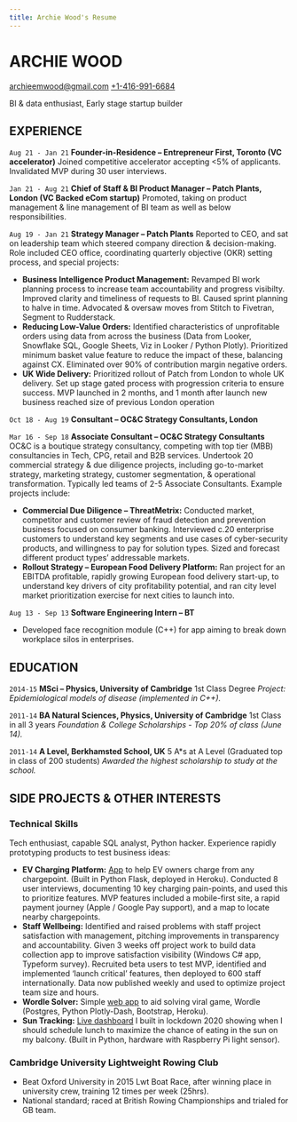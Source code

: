 ```yaml
---
title: Archie Wood's Resume
---
```

# ARCHIE WOOD
<a href="archieemwood@gmail.com">archieemwood@gmail.com</a> <a href="tel:14169916684">+1-416-991-6684</a>

BI & data enthusiast, Early stage startup builder

## EXPERIENCE

`Aug 21 - Jan 21`
__Founder-in-Residence – Entrepreneur First, Toronto (VC accelerator)__
Joined competitive accelerator accepting <5% of applicants. Invalidated MVP during 30 user interviews.

`Jan 21 - Aug 21`
__Chief of Staff & BI Product Manager – Patch Plants, London (VC Backed eCom startup)__
Promoted, taking on product management & line management of BI team as well as below responsibilities.

`Aug 19 - Jan 21`
__Strategy Manager – Patch Plants__
Reported to CEO, and sat on leadership team which steered company direction & decision-making. Role included CEO office, coordinating quarterly objective (OKR) setting process, and special projects:
* __Business Intelligence Product Management:__ Revamped BI work planning process to increase team accountability and progress visibilty. Improved clarity and timeliness of requests to BI. Caused sprint planning to halve in time. Advocated & oversaw moves from Stitch to Fivetran, Segment to Rudderstack.
* __Reducing Low-Value Orders:__ Identified characteristics of unprofitable orders using data from across the business (Data from Looker, Snowflake SQL, Google Sheets, Viz in Looker / Python Plotly). Prioritized minimum basket value feature to reduce the impact of these, balancing against CX. Eliminated over 90% of contribution margin negative orders.
* __UK Wide Delivery:__ Prioritized rollout of Patch from London to whole UK delivery. Set up stage gated process with progression criteria to ensure success. MVP launched in 2 months, and 1 month after launch new business reached size of previous London operation

`Oct 18 - Aug 19`
__Consultant – OC&C Strategy Consultants, London__

`Mar 16 - Sep 18`
__Associate Consultant – OC&C Strategy Consultants__
OC&C is a boutique strategy consultancy, competing with top tier (MBB) consultancies in Tech, CPG, retail and B2B services.
Undertook 20 commercial strategy & due diligence projects, including go-to-market strategy, marketing strategy, customer segmentation, & operational transformation.
Typically led teams of 2-5 Associate Consultants. Example projects include:
* __Commercial Due Diligence – ThreatMetrix:__ Conducted market, competitor and customer review of fraud detection and prevention business focused on consumer banking. Interviewed c.20 enterprise customers to understand key segments and use cases of cyber-security products, and willingness to pay for solution types. Sized and forecast different product types’ addressable markets.
* __Rollout Strategy – European Food Delivery Platform:__ Ran project for an EBITDA profitable, rapidly growing European food delivery start-up, to understand key drivers of city profitability potential, and ran city level market prioritization exercise for next cities to launch into.

`Aug 13 - Sep 13`
__Software Engineering Intern – BT__
* Developed face recognition module (C++) for app aiming to break down workplace silos in enterprises.

## EDUCATION

`2014-15`
__MSci – Physics, University of Cambridge__
1st Class Degree
_Project: Epidemiological models of disease (implemented in C++)._

`2011-14`
__BA Natural Sciences, Physics, University of Cambridge__
1st Class in all 3 years
_Foundation & College Scholarships - Top 20% of class (June 14)._

`2011-14`
__A Level, Berkhamsted School, UK__
5 A\*s at A Level (Graduated top in class of 200 students)
_Awarded the highest scholarship to study at the school._

## SIDE PROJECTS & OTHER INTERESTS

### Technical Skills
Tech enthusiast, capable SQL analyst, Python hacker. Experience rapidly prototyping products to test business ideas:
* __EV Charging Platform:__ <a href="https://1charge.co/">App</a> to help EV owners charge from any chargepoint. (Built in Python Flask, deployed in Heroku). Conducted 8 user interviews, documenting 10 key charging pain-points, and used this to prioritize features. MVP features included a mobile-first site, a rapid payment journey (Apple / Google Pay support), and a map to locate nearby chargepoints.
* __Staff Wellbeing:__ Identified and raised problems with staff project satisfaction with management, pitching improvements in transparency and accountability. Given 3 weeks off project work to build data collection app to improve satisfaction visibility (Windows C# app, Typeform survey). Recruited beta users to test MVP, identified and implemented ‘launch critical’ features, then deployed to 600 staff internationally. Data now published weekly and used to optimize project team size and hours.
* __Wordle Solver:__ Simple <a href="https://wordle-companion.herokuapp.com/">web app</a> to aid solving viral game, Wordle (Postgres, Python Plotly-Dash, Bootstrap, Heroku).
* __Sun Tracking:__ <a href="light-on-my-balcony.herokuapp.com/">Live dashboard</a> I built in lockdown 2020 showing when I should schedule lunch to maximize the chance of eating in the sun on my balcony. (Built in Python, hardware with Raspberry Pi light sensor).


### Cambridge University Lightweight Rowing Club
* Beat Oxford University in 2015 Lwt Boat Race, after winning place in university crew, training 12 times per week (25hrs).
* National standard; raced at British Rowing Championships and trialed for GB team.


<!-- ### Footer

Last updated: March 2022 -->


